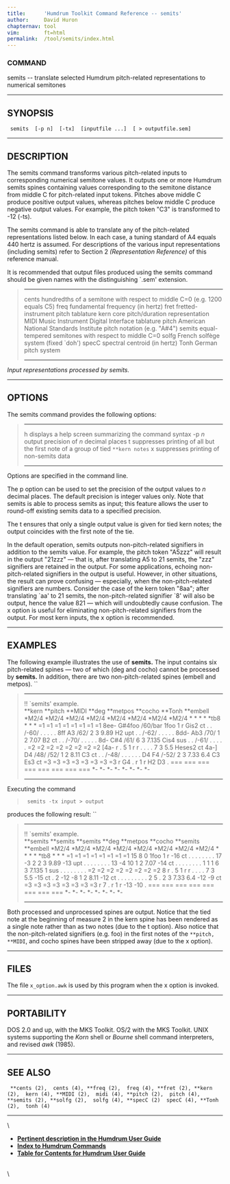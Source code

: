 ```yaml
---
title:		'Humdrum Toolkit Command Reference -- semits'
author:		David Huron
chapternav:	tool
vim:		ft=html
permalink:	/tool/semits/index.html
---
```


### COMMAND

<span class="tool">semits</span> -- translate selected Humdrum pitch-related representations
to numerical semitones

------------------------------------------------------------------------

## SYNOPSIS ##

` semits  [-p n]  [-tx]  [inputfile ...]  [ > outputfile.sem]`

------------------------------------------------------------------------

## DESCRIPTION ##

The <span class="tool">semits</span> command transforms various pitch-related inputs to
corresponding numerical semitone values. It outputs one or more Humdrum
<span class="rep">semits</span> spines containing values corresponding to the semitone
distance from middle C for pitch-related input tokens. Pitches above
middle C produce positive output values, whereas pitches below middle C
produce negative output values. For example, the <span class="rep">pitch</span> token \"C3\"
is transformed to -12 (-ts).

The <span class="tool">semits</span> command is able to translate any of the pitch-related
representations listed below. In each case, a tuning standard of A4
equals 440 hertz is assumed. For descriptions of the various input
representations (including <span class="rep">semits</span>) refer to Section 2
*(Representation Reference)* of this reference manual.

It is recommended that output files produced using the <span class="tool">semits</span>
command should be given names with the distinguishing \`.sem\'
extension.

>   ------------ ---------------------------------------------------------------------------
>   <span class="rep">cents</span>    hundredths of a semitone with respect to middle C=0 (e.g. 1200 equals C5)
>   <span class="rep">freq</span>     fundamental frequency (in hertz)
>   <span class="rep">fret</span>     fretted-instrument pitch tablature
>   <span class="rep">kern</span>     core pitch/duration representation
>   <span class="rep">MIDI</span>     Music Instrument Digital Interface tablature
>   <span class="rep">pitch</span>    American National Standards Institute pitch notation (e.g. \"A\#4\")
>   <span class="rep">semits</span>   equal-tempered semitones with respect to middle C=0
>   <span class="rep">solfg</span>    French solfège system (fixed \`doh\')
>   <span class="rep">specC</span>    spectral centroid (in hertz)
>   <span class="rep">Tonh</span>     German pitch system
>   ------------ ---------------------------------------------------------------------------
>
*Input representations processed by <span class="tool">semits</span>.*

------------------------------------------------------------------------

## OPTIONS ##

The <span class="tool">semits</span> command provides the following options:

>   -------- ---------------------------------------------------------------------------------
>   <span class="option">h</span>   displays a help screen summarizing the command syntax
>   -p *n*   output precision of *n* decimal places
>   <span class="option">t</span>   suppresses printing of all but the first note of a group of tied `**kern notes`
>   <span class="option">x</span>   suppresses printing of non-semits data
>   -------- ---------------------------------------------------------------------------------
>
Options are specified in the command line.

The <span class="option">p</span> option can be used to set the precision of the output values
to *n* decimal places. The default precision is integer values only.
Note that <span class="tool">semits</span> is able to process <span class="rep">semits</span> as input; this
feature allows the user to round-off existing <span class="rep">semits</span> data to a
specified precision.

The <span class="option">t</span> ensures that only a single output value is given for tied
<span class="rep">kern</span> notes; the output coincides with the first note of the tie.

In the default operation, <span class="tool">semits</span> outputs non-pitch-related
signifiers in addition to the semits value. For example, the <span class="rep">pitch</span>
token \"A5zzz\" will result in the output \"21zzz\" &mdash; that is, after
translating A5 to 21 semits, the \"zzz\" signifiers are retained in the
output. For some applications, echoing non-pitch-related signifiers in
the output is useful. However, in other situations, the result can prove
confusing &mdash; especially, when the non-pitch-related signifiers are
numbers. Consider the case of the <span class="rep">kern</span> token \"8aa\"; after
translating \`aa\' to 21 semits, the non-pitch-related signifier \`8\'
will also be output, hence the value 821 &mdash; which will undoubtedly
cause confusion. The <span class="option">x</span> option is useful for eliminating
non-pitch-related signifiers from the output. For most <span class="rep">kern</span> inputs,
the <span class="option">x</span> option is recommended.

------------------------------------------------------------------------

## EXAMPLES ##

The following example illustrates the use of **semits.** The input
contains six pitch-related spines &mdash; two of which (<span class="rep">deg</span> and
<span class="rep">cocho</span>) cannot be processed by **semits.** In addition, there are two
non-pitch-related spines (<span class="rep">embell</span> and <span class="rep">metpos</span>). ``

>   ------------------------ ----------- ----------- --------- ------------ ----------- ---------- ------------
>   !! \`semits\' example.                                                                         
>   \*\*kern                 \*\*pitch   \*\*MIDI    \*\*deg   \*\*metpos   \*\*cocho   \*\*Tonh   \*\*embell
>   \*M2/4                   \*M2/4      \*M2/4      \*M2/4    \*M2/4       \*M2/4      \*M2/4     \*M2/4
>   \*                       \*          \*          \*        \*tb8        \*          \*         \*
>   =1                       =1          =1          =1        =1           =1          =1         =1
>   8ee-                     G\#4foo     /60/bar     1foo      1            r           Gis2       ct
>   .                        .           /-60/       .         .            .           .          .
>   8ff                      A3          /62/        2         3            9.89        H2         upt
>   .                        .           /-62/       .         .            .           .          .
>   8dd-                     Ab3         /70/        1         2            7.07        B2         ct
>   .                        .           /-70/       .         .            .           .          .
>   8d-                      C\#4        /61/        6         3            7.135       Cis4       sus
>   .                        .           /-61/       .         .            .           .          .
>   =2                       =2          =2          =2        =2           =2          =2         =2
>   \[4a-                    r           .           5         1            r           r          .
>   .                        .           .           7         3            5.5         Heses2     ct
>   4a-\]                    D4          /48/ /52/   1         2            8.11        C3         ct
>   .                        .           /-48/       .         .            .           .          .
>   .                        D4 F4       /-52/       2         3            7.33 6.4    C3 Es3     ct
>   =3                       =3          =3          =3        =3           =3          =3         =3
>   r                        G4          .           r         1            r           H2 D3      .
>   ===                      ===         ===         ===       ===          ===         ===        ===
>   \*-                      \*-         \*-         \*-       \*-          \*-         \*-        \*-
>   ------------------------ ----------- ----------- --------- ------------ ----------- ---------- ------------
>
Executing the command

> ` semits -tx input > output`

produces the following result: ``

>   ------------------------ ------------ ------------ --------- ------------ ----------- ------------ ------------
>   !! \`semits\' example.                                                                             
>   \*\*semits               \*\*semits   \*\*semits   \*\*deg   \*\*metpos   \*\*cocho   \*\*semits   \*\*embell
>   \*M2/4                   \*M2/4       \*M2/4       \*M2/4    \*M2/4       \*M2/4      \*M2/4       \*M2/4
>   \*                       \*           \*           \*        \*tb8        \*          \*           \*
>   =1                       =1           =1           =1        =1           =1          =1           =1
>   15                       8            0            1foo      1            r           -16          ct
>   .                        .            .            .         .            .           .            .
>   17                       -3           2            2         3            9.89        -13          upt
>   .                        .            .            .         .            .           .            .
>   13                       -4           10           1         2            7.07        -14          ct
>   .                        .            .            .         .            .           .            .
>   1                        1            1            6         3            7.135       1            sus
>   .                        .            .            .         .            .           .            .
>   =2                       =2           =2           =2        =2           =2          =2           =2
>   8                        r            .            5         1            r           r            .
>   .                        .            .            7         3            5.5         -15          ct
>   .                        2            -12 -8       1         2            8.11        -12          ct
>   .                        .            .            .         .            .           .            .
>   .                        2 5          .            2         3            7.33 6.4    -12 -9       ct
>   =3                       =3           =3           =3        =3           =3          =3           =3
>   r                        7            .            r         1            r           -13 -10      .
>   ===                      ===          ===          ===       ===          ===         ===          ===
>   \*-                      \*-          \*-          \*-       \*-          \*-         \*-          \*-
>   ------------------------ ------------ ------------ --------- ------------ ----------- ------------ ------------
>
Both processed and unprocessed spines are output. Notice that the tied
note at the beginning of measure 2 in the <span class="rep">kern</span> spine has been
rendered as a single note rather than as two notes (due to the <span class="option">t</span>
option). Also notice that the non-pitch-related signifiers (e.g. foo) in
the first notes of the `**pitch, **MIDI`, and <span class="rep">cocho</span> spines have been
stripped away (due to the <span class="option">x</span> option).

------------------------------------------------------------------------

## FILES ##

The file `x_option.awk` is used by this program when the <span class="option">x</span> option
is invoked.

------------------------------------------------------------------------

## PORTABILITY ##

DOS 2.0 and up, with the MKS Toolkit. OS/2 with the MKS Toolkit. UNIX
systems supporting the *Korn* shell or *Bourne* shell command
interpreters, and revised *awk* (1985).

------------------------------------------------------------------------

## SEE ALSO ##

` **cents (2),  cents (4), **freq (2),  freq (4), **fret (2), **kern (2),  kern (4), **MIDI (2),  midi (4), **pitch (2),  pitch (4), **semits (2), **solfg (2),  solfg (4), **specC (2)  specC (4), **Tonh (2),  tonh (4)`

------------------------------------------------------------------------

\

-   [**Pertinent description in the Humdrum User
    Guide**](../guide04.html#Semitones)
-   [**Index to Humdrum Commands**](../commands.toc.html)
-   [**Table for Contents for Humdrum User Guide**](../guide.toc.html)

\
\
